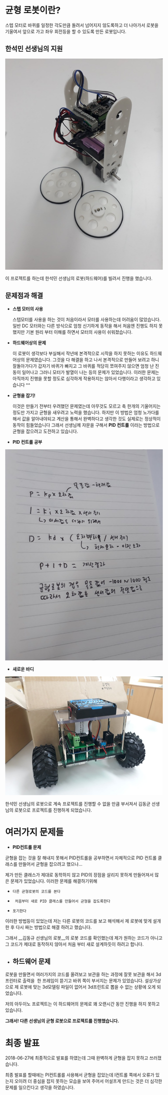 # 균형 로봇이란?  
스텝 모터로 바퀴를 일정한 각도만큼 돌려서 넘어지지 않도록하고 더 나아가서 로봇을 기울여서 앞으로 가고 좌우 회전등을 할 수 있도록 만든 로봇입니다.

## 한석민 선생님의 지원

![한석민 선생님 로봇](/img/한석민_로봇.jpg)

이 프로젝트를 하는데 한석민 선생님의 로봇(하드웨어)를 빌려서 진행을 했습니다.

## 문제점과 해결 

 * __스텝 모터의 사용__

	스텝모터를 사용을 하는 것이 처음이라서 모터를 사용하는데 어려움이 많았습니다. 일반 DC 모터와는 다른 방식으로 엄청 신기하게 동작을 해서 처음엔 진행도 하지 못했지만 기본 원리 부터 이해를 하면서 모터의 사용이 쉬워졌습니다.
 
 * __하드웨어상의 문제__

 	이 로봇이 생각보다 부실해서 작년에 본격적으로 시작을 하지 못하는 이유도 하드웨어상의 문제였습니다. 그것을 다 해결을 하고 나서 본격적으로 만들어 보려고 하니 잘돌아가다가 갑자기 바퀴가 빠지고 그 바퀴를 적당히 쪼여주지 않으면 엄청 난 진동이 일어나고 그러니 모터가 발열이 나는 등의 문제가 있었습니다. 이러한 문제는 아직까지 진행을 못할 정도로 심각하게 작용하지는 않아서 다행이라고 생각하고 있습니다 ^^	
	
 * __균형을 잡기!__

	이것은 만들기 전부터 우려했던 문제였는데 아무것도 모르고 축 한개의 기울어지는 정도만 가지고 균형을 새우려고 노력을 했습니다. 하지만 이 방법은 엄청 노가다를 해서 값을 알아내야되고 계산을 통해서 완벽하다고 생각한 것도 실제로는 정상적이 동작이 힘들었습니다 그래서 선생님께 자문을 구해서  __PID 컨트롤__ 이라는 방법으로 균형을 잡으려고 도전하고 있습니다.

* __PID 컨트롤 공부__

 ![PID공식](/img/PID_note.jpg)
 

* __새로운 바디__

 ![김동균 선생님 로봇](/img/김동균쌤_로봇.jpg)

한석민 선생님의 로봇으로 계속 프로젝트를 진행할 수 없을 만큼 부서져서 김동균 선생님의 로봇으로 프로젝트를 진행하게 되었습니다.

 # 여러가지 문제들
 
 * __PID컨트롤 문제__
 
 균형을 잡는 것을 잘 해내지 못해서 PID컨트롤을 공부하면서 자체적으로 PID 컨트롤 클래스를 만들어서 균형을 잡으려고 했으나... 
 
 제가 만든 클래스가 제대로 동학하지 않고 PID의 장점을 살리지 못하게 만들어져서 많은 문제가 있었습니다. 이러한 문제를 해결하기위해
 
 * ` 다른 균형로봇의 코드를 본다 `
 
 * ` 처음부터 새로 PID 클래스를 만들어서 균형을 잡도록한다`
 
 * ` 포기한다 `
 
 이러한 방법등이 있었는데 저는 다른 로봇의 코드를 보고 해석해서 제 로봇에 맞게 설개한 후 다시 짜는 방법으로 해결 하려고 했습니다.
 
 그래서 __김동규 선생님의 로봇__의 로봇 코드를 확인했는데 제가 원하는 코드가 아니고 그 코드가 제대로 동작하지 않아서 처음 부터 새로 설계하듯이 하려고 합니다.
 
 * ## 하드웨어 문제
 
 로봇을 만들면서 여러가지의 코드를 올려보고 보관을 하는 과정에 잘못 보관을 해서 3d프린터로 출력을  한 프레임이 뜯기고 바퀴 쪽이 부서지는 문제가
 있었습니다. 설상가상으로 제 로봇에 맞는 3d모델링 파일이 없어서 3d프린트로 뽑을 수 없는 상황에 오게 되었습니다. 
 
 저의 아두이노 프로젝트는 이 하드웨어의 문제로 꽤 오랜시간 동안 진행을 하지 못하고 있습니다.

__그래서! 다른 선생님의 균형 로봇으로 프로젝트를 진행했습니다.__


# 최종 발표

2018-06-27에 최종적으로 발표를 하였는데 그때 완벽하게 균형을 잡지 못하고 쓰러졌습니다.

최종 발표를 할때에는 PI컨트롤를 사용해서 균형을 잡았는데 I컨트롤 쪽에서 오류가 있는지 오이려 더 중심을 잡지 못하는 모습을 보여 주어서 어설프게 만드는 것은 더 심각한 문제를 일으킨다고 생각을 하였습니다.